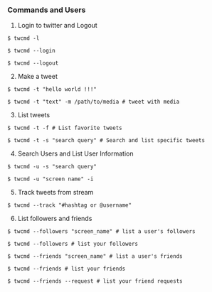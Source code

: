 ### Commands and Users

1. Login to twitter and Logout

```shell
$ twcmd -l

$ twcmd --login

$ twcmd --logout
```

2. Make a tweet

```shell
$ twcmd -t "hello world !!!"

$ twcmd -t "text" -m /path/to/media # tweet with media
```

3. List tweets

```shell
$ twcmd -t -f # List favorite tweets

$ twcmd -t -s "search query" # Search and list specific tweets
```

4. Search Users and List User Information

```shell
$ twcmd -u -s "search query"

$ twcmd -u "screen name" -i 
```

5. Track tweets from stream

```shell
$ twcmd --track "#hashtag or @username"
```

6. List followers and friends
   
```shell
$ twcmd --followers "screen_name" # list a user's followers

$ twcmd --followers # list your followers

$ twcmd --friends "screen_name" # list a user's friends

$ twcmd --friends # list your friends

$ twcmd --friends --request # list your friend requests
```
